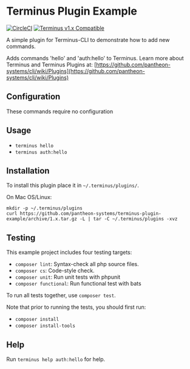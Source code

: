 # Terminus Plugin Example

[![CircleCI](https://circleci.com/gh/pantheon-systems/terminus-plugin-example.svg?style=shield)](https://circleci.com/gh/pantheon-systems/terminus-plugin-example)
[![Terminus v1.x Compatible](https://img.shields.io/badge/terminus-v1.x-green.svg)](https://github.com/pantheon-systems/terminus-secrets-plugin/tree/1.x)

A simple plugin for Terminus-CLI to demonstrate how to add new commands.

Adds commands 'hello' and 'auth:hello' to Terminus. Learn more about Terminus and Terminus Plugins at:
[https://github.com/pantheon-systems/cli/wiki/Plugins](https://github.com/pantheon-systems/cli/wiki/Plugins)

## Configuration

These commands require no configuration

## Usage
* `terminus hello`
* `terminus auth:hello`

## Installation
To install this plugin place it in `~/.terminus/plugins/`.

On Mac OS/Linux:
```
mkdir -p ~/.terminus/plugins
curl https://github.com/pantheon-systems/terminus-plugin-example/archive/1.x.tar.gz -L | tar -C ~/.terminus/plugins -xvz
```

## Testing
This example project includes four testing targets:

* `composer lint`: Syntax-check all php source files.
* `composer cs`: Code-style check.
* `composer unit`: Run unit tests with phpunit
* `composer functional`: Run functional test with bats

To run all tests together, use `composer test`.

Note that prior to running the tests, you should first run:
* `composer install`
* `composer install-tools`

## Help
Run `terminus help auth:hello` for help.

